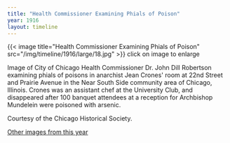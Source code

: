 ```yaml
---
title: "Health Commissioner Examining Phials of Poison"
year: 1916
layout: timeline
---
```


{{< image title="Health Commissioner Examining Phials of Poison" src="/img/timeline/1916/large/18.jpg" >}}
click on image to enlarge

Image of City of Chicago Health Commissioner Dr. John Dill Robertson examining phials of poisons in anarchist Jean Crones' room at 22nd Street and Prairie Avenue in the Near South Side community area of Chicago, Illinois. Crones was an assistant chef at the University Club, and disappeared after 100 banquet attendees at a reception for Archbishop Mundelein were poisoned with arsenic. 

Courtesy of the Chicago Historical Society. 

[Other images from this year](/historical/timeline/1916)